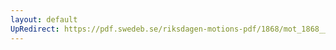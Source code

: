 ```yaml
---
layout: default
UpRedirect: https://pdf.swedeb.se/riksdagen-motions-pdf/1868/mot_1868__ak__00225/mot_1868__ak__00225_002.pdf
---
```

